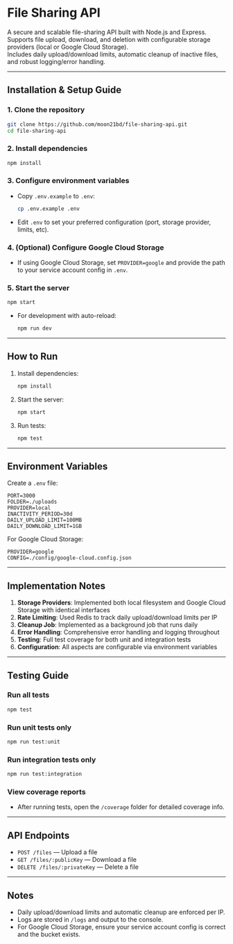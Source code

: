 # File Sharing API

A secure and scalable file-sharing API built with Node.js and Express.  
Supports file upload, download, and deletion with configurable storage providers (local or Google Cloud Storage).  
Includes daily upload/download limits, automatic cleanup of inactive files, and robust logging/error handling.

---

## Installation & Setup Guide

### 1. Clone the repository
```bash
git clone https://github.com/moon21bd/file-sharing-api.git
cd file-sharing-api
```

### 2. Install dependencies
```bash
npm install
```

### 3. Configure environment variables
- Copy `.env.example` to `.env`:
  ```bash
  cp .env.example .env
  ```
- Edit `.env` to set your preferred configuration (port, storage provider, limits, etc).

### 4. (Optional) Configure Google Cloud Storage
- If using Google Cloud Storage, set `PROVIDER=google` and provide the path to your service account config in `.env`.

### 5. Start the server
```bash
npm start
```
- For development with auto-reload:
  ```bash
  npm run dev
  ```

---

## How to Run

1. Install dependencies:
    ```bash
    npm install
    ```

2. Start the server:
    ```bash
    npm start
    ```

3. Run tests:
    ```bash
    npm test
    ```

---

## Environment Variables

Create a `.env` file:
```
PORT=3000
FOLDER=./uploads
PROVIDER=local
INACTIVITY_PERIOD=30d
DAILY_UPLOAD_LIMIT=100MB
DAILY_DOWNLOAD_LIMIT=1GB
```

For Google Cloud Storage:
```
PROVIDER=google
CONFIG=./config/google-cloud.config.json
```

---

## Implementation Notes

1. **Storage Providers**: Implemented both local filesystem and Google Cloud Storage with identical interfaces
2. **Rate Limiting**: Used Redis to track daily upload/download limits per IP
3. **Cleanup Job**: Implemented as a background job that runs daily
4. **Error Handling**: Comprehensive error handling and logging throughout
5. **Testing**: Full test coverage for both unit and integration tests
6. **Configuration**: All aspects are configurable via environment variables

---

## Testing Guide

### Run all tests
```bash
npm test
```

### Run unit tests only
```bash
npm run test:unit
```

### Run integration tests only
```bash
npm run test:integration
```

### View coverage reports
- After running tests, open the `/coverage` folder for detailed coverage info.

---

## API Endpoints

- `POST /files` — Upload a file
- `GET /files/:publicKey` — Download a file
- `DELETE /files/:privateKey` — Delete a file

---

## Notes

- Daily upload/download limits and automatic cleanup are enforced per IP.
- Logs are stored in `/logs` and output to the console.
- For Google Cloud Storage, ensure your service account config is correct and the bucket exists.
